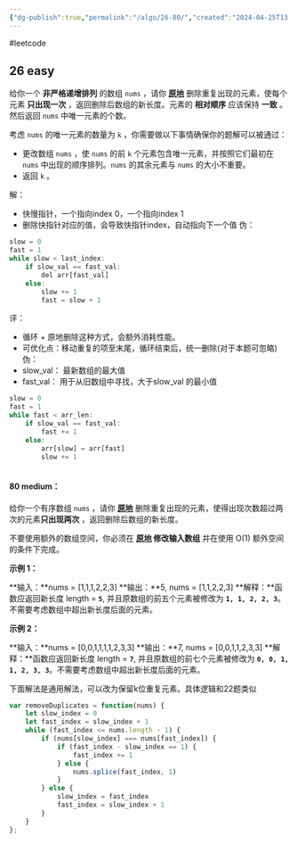 ```yaml
---
{"dg-publish":true,"permalink":"/algo/26-80/","created":"2024-04-25T13:50:33.492+08:00","updated":"2024-04-26T14:01:17.730+08:00"}
---
```


#leetcode

## 26 easy

给你一个 **非严格递增排列** 的数组 `nums` ，请你 [**原地**](http://baike.baidu.com/item/%E5%8E%9F%E5%9C%B0%E7%AE%97%E6%B3%95) 删除重复出现的元素，使每个元素 **只出现一次** ，返回删除后数组的新长度。元素的 **相对顺序** 应该保持 **一致** 。然后返回 `nums` 中唯一元素的个数。

考虑 `nums` 的唯一元素的数量为 `k` ，你需要做以下事情确保你的题解可以被通过：

- 更改数组 `nums` ，使 `nums` 的前 `k` 个元素包含唯一元素，并按照它们最初在 `nums` 中出现的顺序排列。`nums` 的其余元素与 `nums` 的大小不重要。
- 返回 `k` 。

解：
+ 快慢指针，一个指向index 0，一个指向index 1
+ 删除快指针对应的值，会导致快指针index，自动指向下一个值
伪：
```js
slow = 0
fast = 1
while slow < last_index:
	if slow_val == fast_val:
		del arr[fast_val]
	else:
		slow += 1
		fast = slow + 1
```
评：
+ 循环 + 原地删除这种方式，会额外消耗性能。
+ 可优化点：移动重复的项至末尾，循环结束后，统一删除(对于本题可忽略)
伪：
+ slow_val： 最新数组的最大值
+ fast_val： 用于从旧数组中寻找，大于slow_val 的最小值
```js
slow = 0
fast = 1
while fast < arr_len:
	if slow_val == fast_val:
		fast += 1
	else:
		arr[slow] = arr[fast]
		slow += 1
		
```
#### 80  medium：
给你一个有序数组 `nums` ，请你 **[原地](http://baike.baidu.com/item/%E5%8E%9F%E5%9C%B0%E7%AE%97%E6%B3%95)** 删除重复出现的元素，使得出现次数超过两次的元素**只出现两次** ，返回删除后数组的新长度。

不要使用额外的数组空间，你必须在 **[原地](https://baike.baidu.com/item/%E5%8E%9F%E5%9C%B0%E7%AE%97%E6%B3%95) 修改输入数组** 并在使用 O(1) 额外空间的条件下完成。

**示例 1：**

**输入：**nums = [1,1,1,2,2,3]
**输出：**5, nums = [1,1,2,2,3]
**解释：**函数应返回新长度 length = **`5`**, 并且原数组的前五个元素被修改为 **`1, 1, 2, 2, 3`**。 不需要考虑数组中超出新长度后面的元素。

**示例 2：**

**输入：**nums = [0,0,1,1,1,1,2,3,3]
**输出：**7, nums = [0,0,1,1,2,3,3]
**解释：**函数应返回新长度 length = **`7`**, 并且原数组的前七个元素被修改为 **`0, 0, 1, 1, 2, 3, 3`**。不需要考虑数组中超出新长度后面的元素。

下面解法是通用解法，可以改为保留k位重复元素。具体逻辑和22题类似
```js
var removeDuplicates = function(nums) {
    let slow_index = 0
    let fast_index = slow_index + 1
    while (fast_index <= nums.length - 1) {
        if (nums[slow_index] === nums[fast_index]) {
            if (fast_index - slow_index == 1) {
                fast_index += 1
            } else {
                nums.splice(fast_index, 1)
            }
        } else {
            slow_index = fast_index
            fast_index = slow_index + 1
        }
    }
};

```